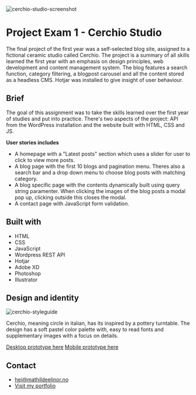 ![cerchio-studio-screenshot](https://user-images.githubusercontent.com/94295012/194151291-4432e049-27dc-404b-a55d-4f9d7fe50398.jpg)

# Project Exam 1 - Cerchio Studio

The final project of the first year was a self-selected blog site, assigned to a fictional ceramic studio called Cerchio. The project is a summary of all skills learned the first year with an emphasis on design principles, web development and content management system. The blog features a search function, category filtering, a blogpost carousel and all the content stored as a headless CMS.
Hotjar was installed to give insight of user behaviour.

## Brief
The goal of this assignment was to take the skills learned over the first year of studies and put into practice. There's two aspects of the project: API from the WordPress installation and the website built with HTML, CSS and JS.

**User stories includes**
- A homepage with a "Latest posts" section which uses a slider for user to click to view more posts.
- A blog page with the first 10 blogs and pagination menu. Theres also a search bar and a drop down menu to choose blog posts with matching category.
- A blog specific page with the contents dynamically built using query string paramenter. When clicking the images of the blog posts a modal pop up, clicking outside this closes the modal.
- A contact page with JavaScript form validation.

## Built with
- HTML
- CSS
- JavaScript
- Wordpress REST API
- Hotjar
- Adobe XD
- Photoshop
- Illustrator

## Design and identity
![cerchio-styleguide](https://github.com/mathildeew/projext-exam-1-cerchio-studio/assets/94295012/a42b656c-193b-4a97-a4d5-e8331f4e9be5)

Cerchio, meaning circle in italian, has its inspired by a pottery turntable. The design has a soft pastel color palette with, easy to read fonts and supplementary images with a focus on details.

[Desktop prototype here](https://xd.adobe.com/view/c5f31b75-edbb-406a-850e-9c5659354600-90a0/)
[Mobile prototype here](https://xd.adobe.com/view/db51efda-3bcb-4637-8a12-41bf77d57710-8e02/)

## Contact
- [hei@mathildeelinor.no](mailto:hei@mathildeelinor.no)
- [Visit my portfolio](https://www.mathildeelinor.no)
